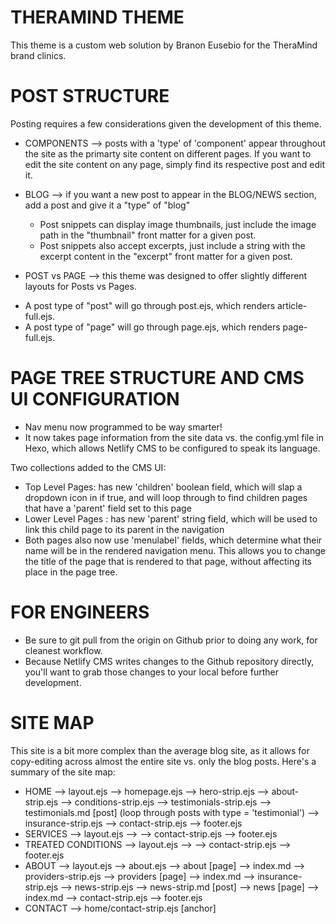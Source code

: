 # THERAMIND THEME
This theme is a custom web solution by Branon Eusebio for the TheraMind brand clinics.

# POST STRUCTURE
Posting requires a few considerations given the development of this theme.
* COMPONENTS --> posts with a 'type' of 'component' appear throughout the site as the primarty site content on different pages. If you want to edit the site content on any page, simply find its respective post and edit it.
* BLOG --> if you want a new post to appear in the BLOG/NEWS section, add a post and give it a "type" of "blog"
    * Post snippets can display image thumbnails, just include the image path in the "thumbnail" front matter for a given post.
    * Post snippets also accept excerpts, just include a string with the excerpt content in the "excerpt" front matter for a given post.

* POST vs PAGE --> this theme was designed to offer slightly different layouts for Posts vs Pages. 
- A post type of "post" will go through post.ejs, which renders article-full.ejs.
- A post type of "page" will go through page.ejs, which renders page-full.ejs. 


# PAGE TREE STRUCTURE AND CMS UI CONFIGURATION
- Nav menu now programmed to be way smarter! 
- It now takes page information from the site data vs. the config.yml file in Hexo, which allows Netlify CMS to be configured to speak its language.

Two collections added to the CMS UI: 
- Top Level Pages: has new 'children' boolean field, which will slap a dropdown icon in if true, and will loop through to find children pages that have a 'parent' field set to this page
- Lower Level Pages : has new 'parent' string field, which will be used to link this child page to its parent in the navigation
- Both pages also now use 'menulabel' fields, which determine what their name will be in the rendered navigation menu. This allows you to change the title of the page that is rendered to that page, without affecting its place in the page tree. 

# FOR ENGINEERS
- Be sure to git pull from the origin on Github prior to doing any work, for cleanest workflow.
- Because Netlify CMS writes changes to the Github repository directly, you'll want to grab those changes to your local before further development. 

# SITE MAP
This site is a bit more complex than the average blog site, as it allows for copy-editing across almost the entire site vs. only the blog posts. Here's a summary of the site map:
* HOME
    --> layout.ejs
            --> homepage.ejs
                --> hero-strip.ejs
                --> about-strip.ejs
                --> conditions-strip.ejs
                --> testimonials-strip.ejs
                        --> testimonials.md [post] (loop through posts with type = 'testimonial')
                --> insurance-strip.ejs
            --> contact-strip.ejs
            --> footer.ejs
* SERVICES
    --> layout.ejs
            --> 
            --> contact-strip.ejs
            --> footer.ejs
* TREATED CONDITIONS
    --> layout.ejs
            --> 
            --> contact-strip.ejs
            --> footer.ejs
* ABOUT
    --> layout.ejs
            --> about.ejs 
                    --> about [page] --> index.md
                    --> providers-strip.ejs
                            --> providers [page] --> index.md
                    --> insurance-strip.ejs
                    --> news-strip.ejs
                            --> news-strip.md [post]
                                    --> news [page] --> index.md
            --> contact-strip.ejs
            --> footer.ejs
* CONTACT
    --> home/contact-strip.ejs [anchor]

